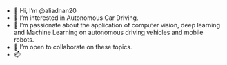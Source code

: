 - 👋 Hi, I’m @aliadnan20
- 👀 I’m interested in Autonomous Car Driving.
- 🌱 I’m passionate about the application of computer vision, deep learning  and Machine Learning on autonomous driving vehicles and mobile robots.
- 💞️ I’m open to collaborate on these topics.
- 📫

<!---
aliadnan20/aliadnan20 is a ✨ special ✨ repository because its `README.md` (this file) appears on your GitHub profile.
You can click the Preview link to take a look at your changes.
--->
